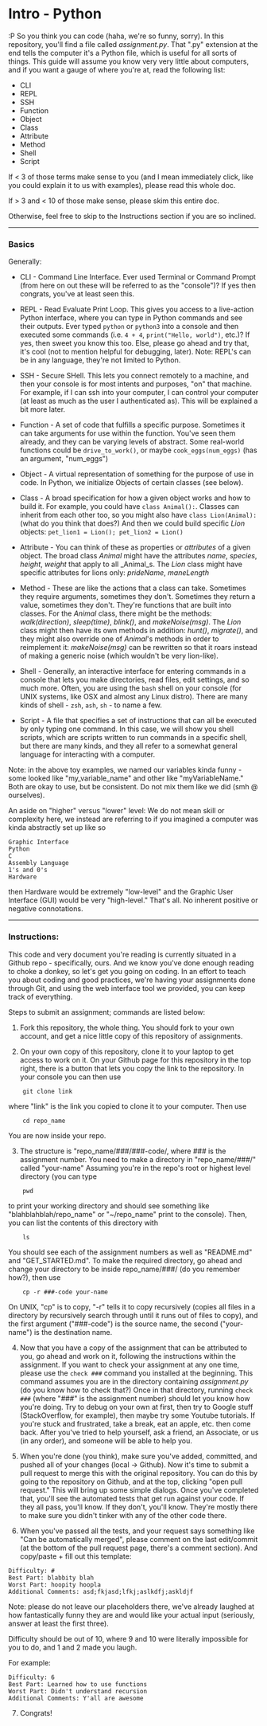 # Intro - Python
:P So you think you can code (haha, we're so funny, sorry). In this repository, you'll find a file called _assignment.py_. That ".py" extension at the end tells the computer it's a Python file, which is useful for all sorts of things. This guide will assume you know very very little about computers, and if you want a gauge of where you're at, read the following list:

- CLI
- REPL
- SSH
- Function
- Object
- Class
- Attribute
- Method
- Shell
- Script

If < 3 of those terms make sense to you (and I mean immediately click, like you could explain it to us with examples), please read this whole doc.

If > 3 and < 10 of those make sense, please skim this entire doc.

Otherwise, feel free to skip to the Instructions section if you are so inclined. 

-----

### Basics

Generally:
- CLI - Command Line Interface. Ever used Terminal or Command Prompt (from here on out these will be referred to as the "console")? If yes then congrats, you've at least seen this. 

- REPL - Read Evaluate Print Loop. This gives you access to a live-action Python interface, where you can type in Python commands and see their outputs. Ever typed ```python``` or ```python3``` into a console and then executed some commands (i.e. ```4 + 4```, ```print("Hello, world")```, etc.)? If yes, then sweet you know this too. Else, please go ahead and try that, it's cool (not to mention helpful for debugging, later). Note: REPL's can be in any language, they're not limited to Python. 

- SSH - Secure SHell. This lets you connect remotely to a machine, and then your console is for most intents and purposes, "on" that machine. For example, if I can ssh into your computer, I can control your computer (at least as much as the user I authenticated as). This will be explained a bit more later. 

- Function - A set of code that fulfills a specific purpose. Sometimes it can take arguments for use within the function. You've seen them already, and they can be varying levels of abstract. Some real-world functions could be ```drive_to_work()```, or maybe ```cook_eggs(num_eggs)``` (has an argument, "num_eggs")

- Object - A virtual representation of something for the purpose of use in code. In Python, we initialize Objects of certain classes (see below).

- Class - A broad specification for how a given object works and how to build it. For example, you could have ```class Animal():```. Classes can inherit from each other too, so you might also have ```class Lion(Animal):``` (what do you think that does?) And then we could build specific _Lion_ objects: ```pet_lion1 = Lion(); pet_lion2 = Lion()```

- Attribute - You can think of these as properties or _attributes_ of a given object. The broad class _Animal_ might have the attributes _name_, _species_, _height_, _weight_ that apply to all _Animal_s. The _Lion_ class might have specific attributes for lions only: _prideName_, _maneLength_

- Method - These are like the actions that a class can take. Sometimes they require arguments, sometimes they don't. Sometimes they return a value, sometimes they don't. They're functions that are built into classes. For the _Animal_ class, there might be the methods: _walk(direction)_, _sleep(time)_, _blink()_, and _makeNoise(msg)_. The _Lion_ class might then have its own methods in addition: _hunt()_, _migrate()_, and they might also override one of _Animal_'s methods in order to reimplement it: _makeNoise(msg)_ can be rewritten so that it roars instead of making a generic noise (which wouldn't be very lion-like).  

- Shell - Generally, an interactive interface for entering commands in a console that lets you make directories, read files, edit settings, and so much more. Often, you are using the ```bash``` shell on your console (for UNIX systems, like OSX and almost any Linux distro). There are many kinds of shell - ```zsh```, ```ash```, ```sh``` - to name a few. 

- Script - A file that specifies a set of instructions that can all be executed by only typing one command. In this case, we will show you shell scripts, which are scripts written to run commands in a specific shell, but there are many kinds, and they all refer to a somewhat general language for interacting with a computer. 

Note: in the above toy examples, we named our variables kinda funny - some looked like "my_variable_name" and other like "myVariableName." Both are okay to use, but be consistent. Do not mix them like we did (smh @ ourselves). 

An aside on "higher" versus "lower" level:
We do not mean skill or complexity here, we instead are referring to if you imagined a computer was kinda abstractly set up like so

```
Graphic Interface
Python
C
Assembly Language
1's and 0's
Hardware
```

then Hardware would be extremely "low-level" and the Graphic User Interface (GUI) would be very "high-level." That's all. No inherent positive or negative connotations. 

-----

### Instructions:
This code and very document you're reading is currently situated in a Github repo - specifically, ours. And we know you've done enough reading to choke a donkey, so let's get you going on coding. In an effort to teach you about coding and good practices, we're having your assignments done through Git, and using the web interface tool we provided, you can keep track of everything. 

Steps to submit an assignment; commands are listed below:

1. Fork this repository, the whole thing. You should fork to your own account, and get a nice little copy of this repository of assignments. 

2. On your own copy of this repository, clone it to your laptop to get access to work on it. On your Github page for this repository in the top right, there is a button that lets you copy the link to the repository. In your console you can then use 
```
    git clone link
```
where "link" is the link you copied to clone it to your computer. Then use 
```
    cd repo_name
``` 
You are now inside your repo. 

3. The structure is "repo_name/###/###-code/, where ### is the assignment number. You need to make a directory in "repo_name/###/" called "your-name" Assuming you're in the repo's root or highest level directory (you can type 
```
    pwd
``` 
to print your working directory and should see something like "blahblahblah/repo_name" or "~/repo_name" print to the console). Then, you can list the contents of this directory with
```
    ls
```
You should see each of the assignment numbers as well as "README.md" and "GET_STARTED.md". To make the required directory, go ahead and change your directory to be inside repo_name/###/ (do you remember how?), then use 
```
    cp -r ###-code your-name
```
On UNIX, "cp" is to copy, "-r" tells it to copy recursively (copies all files in a directory by recursively search through until it runs out of files to copy), and the first argument ("###-code") is the source name, the second ("your-name") is the destination name. 

4. Now that you have a copy of the assignment that can be attributed to you, go ahead and work on it, following the instructions within the assignment. If you want to check your assignment at any one time, please use the ```check ###``` command you installed at the beginning. This command assumes you are in the directory containing _assignment.py_ (do you know how to check that?) Once in that directory, running ```check ###``` (where "###" is the assignment number) should let you know how you're doing. Try to debug on your own at first, then try to Google stuff (StackOverflow, for example), then maybe try some Youtube tutorials. If you're stuck and frustrated, take a break, eat an apple, etc. then come back. After you've tried to help yourself, ask a friend, an Associate, or us (in any order), and someone will be able to help you. 

5. When you're done (you think), make sure you've added, committed, and pushed all of your changes (local -> Github). Now it's time to submit a pull request to merge this with the original repository. You can do this by going to the repository on Github, and at the top, clicking "open pull request." This will bring up some simple dialogs. Once you've completed that, you'll see the automated tests that get run against your code. If they all pass, you'll know. If they don't, you'll know. They're mostly there to make sure you didn't tinker with any of the other code there. 

6. When you've passed all the tests, and your request says something like "Can be automatically merged", please comment on the last edit/commit (at the bottom of the pull request page, there's a comment section). And copy/paste + fill out this template:

```
Difficulty: #
Best Part: blabbity blah
Worst Part: hoopity hoopla
Additional Comments: asd;fkjasd;lfkj;aslkdfj;askldjf
```

Note: please do not leave our placeholders there, we've already laughed at how fantastically funny they are and would like your actual input (seriously, answer at least the first three). 

Difficulty should be out of 10, where 9 and 10 were literally impossible for you to do, and 1 and 2 made you laugh. 

For example:

```
Difficulty: 6
Best Part: Learned how to use functions
Worst Part: Didn't understand recursion
Additional Comments: Y'all are awesome
```

7. Congrats!
